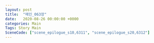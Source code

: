 ```yaml
---
layout: post
title:  "메인_063장"
date:   2020-08-26 00:00:00 +0000
categories: Main
Tags: Story Main
SceneCode: ["scene_epilogue_s10,6311", "scene_epilogue_s20,6312"]
---
```

